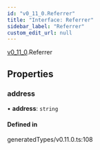 ```yaml
---
id: "v0_11_0.Referrer"
title: "Interface: Referrer"
sidebar_label: "Referrer"
custom_edit_url: null
---
```


[v0\_11\_0](../namespaces/v0_11_0.md).Referrer

## Properties

### address

• **address**: `string`

#### Defined in

generatedTypes/v0.11.0.ts:108
